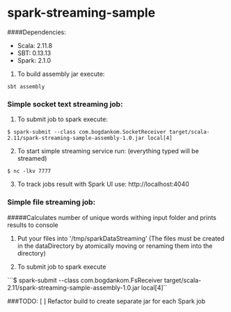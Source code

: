 # spark-streaming-sample

####Dependencies:
* Scala: 2.11.8
* SBT:   0.13.13
* Spark: 2.1.0

1. To build assembly jar execute:

```sbt assembly```

### Simple socket text streaming job:
1. To submit job to spark execute:

```$ spark-submit --class com.bogdankom.SocketReceiver target/scala-2.11/spark-streaming-sample-assembly-1.0.jar local[4]```

2. To start simple streaming service run: (everything typed will be streamed)

```$ nc -lkv 7777```

3. To track jobs result with Spark UI use: 
http://localhost:4040

### Simple file streaming job:
#####Calculates number of unique words withing input folder and prints results to console

1. Put your files into '/tmp/sparkDataStreaming' (The files must be created in the dataDirectory by atomically moving or renaming them into the directory)

2. To submit job to spark execute

```$ spark-submit --class com.bogdankom.FsReceiver target/scala-2.11/spark-streaming-sample-assembly-1.0.jar local[4]``


###TODO:
[ ] Refactor build to create separate jar for each Spark job
 